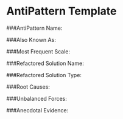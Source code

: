 
AntiPattern Template
====

###AntiPattern Name:

###Also Known As: 

###Most Frequent Scale:

###Refactored Solution Name: 

###Refactored Solution Type: 

###Root Causes: 

###Unbalanced Forces: 

###Anecdotal Evidence:

